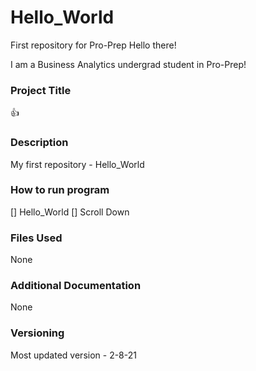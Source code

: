 # Hello_World
First repository for Pro-Prep
Hello there!

I am a Business Analytics undergrad student in Pro-Prep!

### **Project Title** 
:+1:
### **Description**
My first repository - Hello_World
### **How to run program**
[] Hello_World
[] Scroll Down
### **Files Used**
None
### **Additional Documentation**
None
### **Versioning**
Most updated version - 2-8-21
